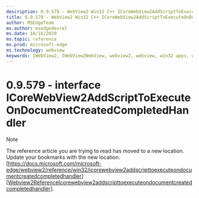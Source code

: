 ```yaml
---
description: 0.9.579 - WebView2 Win32 C++ ICoreWebView2AddScriptToExecuteOnDocumentCreatedCompletedHandler
title: 0.9.579 - WebView2 Win32 C++ ICoreWebView2AddScriptToExecuteOnDocumentCreatedCompletedHandler
author: MSEdgeTeam
ms.author: msedgedevrel
ms.date: 10/16/2020
ms.topic: reference
ms.prod: microsoft-edge
ms.technology: webview
keywords: IWebView2, IWebView2WebView, webview2, webview, win32 apps, win32, edge, ICoreWebView2, ICoreWebView2Controller, browser control, edge html, ICoreWebView2AddScriptToExecuteOnDocumentCreatedCompletedHandler
---
```


# 0.9.579 - interface ICoreWebView2AddScriptToExecuteOnDocumentCreatedCompletedHandler 

> [!NOTE]
> The reference article you are trying to read has moved to a new location.  
> Update your bookmarks with the new location.  
> [https://docs.microsoft.com/microsoft-edge/webview2/reference/win32/icorewebview2addscripttoexecuteondocumentcreatedcompletedhandler][Webview2ReferenceIcorewebview2addscripttoexecuteondocumentcreatedcompletedhandler].  

[Webview2ReferenceIcorewebview2addscripttoexecuteondocumentcreatedcompletedhandler]: /microsoft-edge/webview2/reference/win32/icorewebview2addscripttoexecuteondocumentcreatedcompletedhandler "interface ICoreWebView2AddScriptToExecuteOnDocumentCreatedCompletedHandler | Microsoft Docs"
